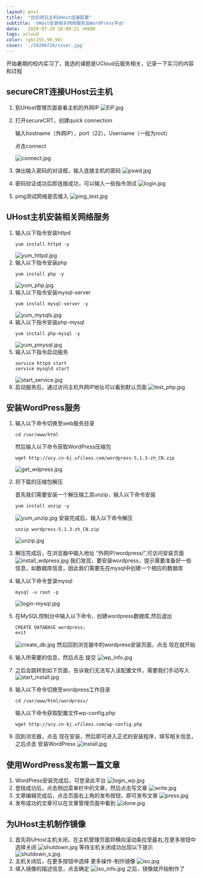 ```yaml
---
layout: post
title:  "优刻得云主机UHost连接配置"
subtitle: 'UHost安装相关网络服务及WordPress平台'
date:   2020-07-20 16:00:21 +0800
tags: ucloud
color: rgb(255,90,90)
cover: './20200720/cover.jpg'
---
```


开始暑期的校内实习了，我选的课题是UCloud云服务相关，记录一下实习的内容和过程

## secureCRT连接UHost云主机
1. 到UHost管理页面查看主机的外网IP
   ![EIP.jpg](./20200720/EIP.jpg)
2. 打开secureCRT，创建quick connection
   
   输入hostname（外网IP），port（22），Username（一般为root）

   点击connect

   ![connect.jpg](./20200720/connect.jpg)
3. 弹出输入密码的对话框，输入连接主机的密码
   ![pswd.jpg](./20200720/pswd.jpg)
4. 密码验证成功后即连接成功，可以输入一些指令测试
   ![login.jpg](./20200720/login.jpg)
5. ping测试网络是否接入
   ![ping_test.jpg](./20200720/ping_test.jpg)

## UHost主机安装相关网络服务

1. 输入以下指令安装httpd
   ``` 
   yum install httpd -y 
   ```
   ![yum_httpd.jpg](./20200720/yum_httpd.jpg)
2. 输入以下指令安装php
   ``` 
   yum install php -y 
   ```
   ![yum_php.jpg](./20200720/yum_php.jpg)
3. 输入以下指令安装mysql-server
   ``` 
   yum install mysql-server -y 
   ```
   ![yum_mysqls.jpg](./20200720/yum_mysqls.jpg)
4. 输入以下指令安装php-mysql
   ``` 
   yum install php-mysql -y 
   ```
   ![yum_pmysql.jpg](./20200720/yum_pmysql.jpg)
5. 输入以下指令启动服务
   ``` 
   service httpd start
   service mysqld start
   ```
   ![start_service.jpg](./20200720/start_service.jpg)
6. 启动服务后，通过访问主机外网IP地址可以看到默认页面
   ![test_php.jpg](./20200720/test_php.jpg)

## 安装WordPress服务
1. 输入以下命令切换至web服务目录
   ```
   cd /var/www/html
   ```
   然后输入以下命令获取WordPress压缩包
   ```
   wget http://ucy.cn-bj.ufileos.com/wordpress-5.1.3-zh_CN.zip
   ```
   ![get_wdpress.jpg](./20200720/get_wdpress.jpg)
2. 将下载的压缩包解压

   首先我们需要安装一个解压缩工具unzip，输入以下命令安装
   ```
   yum install unzip -y
   ```
   ![yum_unzip.jpg](./20200720/yum_unzip.jpg)
   安装完成后，输入以下命令解压
   ```
   unzip wordpress-5.1.3-zh_CN.zip
   ```
   ![unzip.jpg](./20200720/unzip.jpg)
3. 解压完成后，在浏览器中输入地址 “外网IP/wordpress/”,可访问安装页面
   ![install_wdpress.jpg](./20200720/install_wdpress.jpg)
   我们发现，要安装wordpress，提示需要准备好一些信息，如数据库信息，因此我们需要先在mysql中创建一个相应的数据库
4. 输入以下命令登录mysql
   ```
   mysql -u root -p
   ```
   ![login-mysql.jpg](./20200720/login-mysql.jpg)
5. 在MySQL控制台中输入以下命令，创建wordpress数据库,然后退出
   ```
   CREATE DATABASE wordpress;
   exit
   ```
   ![create_db.jpg](./20200720/create_db.jpg)
   然后回到浏览器中的wordpress安装页面，点击 现在就开始
6. 输入所需要的信息，然后点击 提交
   ![wp_info.jpg](./20200720/wp_info.jpg)
7. 之后会跳转到如下页面，告诉我们无法写入该配置文件，需要我们手动写入
   ![start_install.jpg](./20200720/start_install.jpg)
8. 输入以下命令切换至wordpress工作目录
   ```
   cd /var/www/html/wordpress/
   ```
   输入以下命令获取配置文件wp-config.php
   ```
   wget http://ucy.cn-bj.ufileos.com/wp-config.php
   ```
9. 回到浏览器，点击 现在安装，然后即可进入正式的安装程序，填写相关信息，之后点击 安装WordPress
   ![install.jpg](./20200720/install.jpg)

## 使用WordPress发布第一篇文章
1. WordPress安装完成后，可登录此平台
   ![login_wp.jpg](./20200720/login_wp.jpg)
2. 登陆成功后，点击侧边菜单栏中的文章，然后点击写文章
   ![write.jpg](./20200720/write.jpg)
3. 文章编辑完成后，点击页面右上角的发布按钮，即可发布文章
   ![press.jpg](./20200720/press.jpg)
4. 发布成功的文章可以在文章管理页面中看到
   ![done.jpg](./20200720/done.jpg)

## 为UHost主机制作镜像
1. 首先将UHost主机关闭，在主机管理页面将横向滚动条拉至最右,在更多按钮中选择关闭
   ![shutdown.jpg](./20200720/shutdown.jpg)
   等待主机关闭成功出现以下提示
   ![shutdown_s.jpg](./20200720/shutdown_s.jpg)
2. 主机关闭后，在更多按钮中选择 更多操作-制作镜像
   ![iso.jpg](./20200720/iso.jpg)
3. 填入镜像的描述信息，点击确定
   ![iso_info.jpg](./20200720/iso_info.jpg)
   之后，镜像就开始制作了